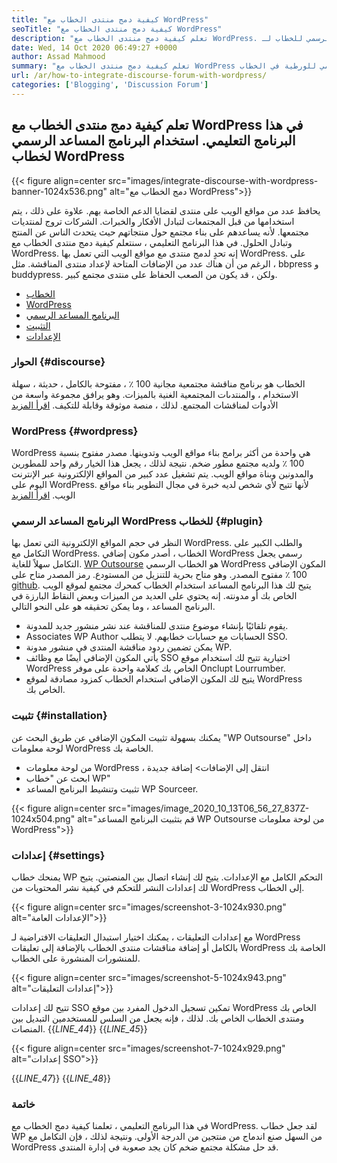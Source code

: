 ```yaml
---
title: "كيفية دمج منتدى الخطاب مع WordPress" 
seoTitle: "كيفية دمج منتدى الخطاب مع WordPress" 
description: "تعلم كيفية دمج منتدى الخطاب مع WordPress. تركيب وتكوين البرنامج المساعد الرسمي للخطاب لـ WordPress." 
date: Wed, 14 Oct 2020 06:49:27 +0000
author: Assad Mahmood
summary: "تعلم كيفية دمج منتدى الخطاب مع WordPress في هذا البرنامج التعليمي. باستخدام البرنامج المساعد الرسمي للورطية في الخطاب" 
url: /ar/how-to-integrate-discourse-forum-with-wordpress/
categories: ['Blogging', 'Discussion Forum']
---
```


## تعلم كيفية دمج منتدى الخطاب مع WordPress في هذا البرنامج التعليمي. استخدام البرنامج المساعد الرسمي لخطاب WordPress

{{< figure align=center src="images/integrate-discourse-with-wordpress-banner-1024x536.png" alt="دمج الخطاب مع WordPress">}}

يحافظ عدد من مواقع الويب على منتدى لقضايا الدعم الخاصة بهم. علاوة على ذلك ، يتم استخدامها من قبل المجتمعات لتبادل الأفكار والخبرات. الشركات تروج لمنتديات مجتمعها. لأنه يساعدهم على بناء مجتمع حول منتجاتهم حيث يتحدث الناس عن المنتج وتبادل الحلول. في هذا البرنامج التعليمي ، سنتعلم كيفية دمج منتدى الخطاب مع WordPress.
إنه تحدٍ لدمج منتدى مع مواقع الويب التي تعمل بها WordPress. على الرغم من أن هناك عدد من الإضافات المتاحة لإعداد منتدى المناقشة. مثل ، bbpress و buddypress. ولكن ، قد يكون من الصعب الحفاظ على منتدى مجتمع كبير.
  * [الخطاب][1]
  * [WordPress][2]
  * [البرنامج المساعد الرسمي][3]
  * [التثبيت][4]
  * [الإعدادات][5]


### الحوار {#discourse}

الخطاب هو برنامج مناقشة مجتمعية مجانية 100 ٪ ، مفتوحة بالكامل ، حديثة ، سهلة الاستخدام ، والمنتدىات المجتمعية الغنية بالميزات. وهو يرافق مجموعة واسعة من الأدوات لمناقشات المجتمع. لذلك ، منصة موثوقة وقابلة للتكيف. [اقرأ المزيد][6]


### WordPress {#wordpress}

WordPress هي واحدة من أكثر برامج بناء مواقع الويب وتدوينها. مصدر مفتوح بنسبة 100 ٪ ولديه مجتمع مطور ضخم. نتيجة لذلك ، يجعل هذا الخيار رقم واحد للمطورين والمدونين وبناة مواقع الويب. يتم تشغيل عدد كبير من المواقع الإلكترونية عبر الإنترنت اليوم على WordPress. لأنها تتيح لأي شخص لديه خبرة في مجال التطوير بناء مواقع الويب. [اقرأ المزيد][7]


### البرنامج المساعد الرسمي WordPress للخطاب {#plugin}

النظر في حجم المواقع الإلكترونية التي تعمل بها WordPress. والطلب الكبير على التكامل مع WordPress. الخطاب ، أصدر مكون إضافي WordPress رسمي يجعل التكامل سهلاً للغاية.
[WP Outsourse][8] هو الخطاب الرسمي WordPress المكون الإضافي 100 ٪ مفتوح المصدر. وهو متاح بحرية للتنزيل من المستودع. رمز المصدر متاح على [github][9].
يتيح لك هذا البرنامج المساعد استخدام الخطاب كمحرك مجتمع لموقع الويب الخاص بك أو مدونته. إنه يحتوي على العديد من الميزات وبعض النقاط البارزة في البرنامج المساعد ، وما يمكن تحقيقه هو على النحو التالي.
  * يقوم تلقائيًا بإنشاء موضوع منتدى للمناقشة عند نشر منشور جديد للمدونة.
  * Associates WP Author الحسابات مع حسابات خطابهم. لا يتطلب SSO.
  * يمكن تضمين ردود مناقشة المنتدى في منشور مدونة WP.
  * يأتي المكون الإضافي أيضًا مع وظائف SSO اختيارية تتيح لك استخدام موقع WordPress الخاص بك كعلامة واحدة على موفر Onclupt Lourrumber.
  * يتيح لك المكون الإضافي استخدام الخطاب كمزود مصادقة لموقع WordPress الخاص بك.


### تثبيت {#installation}

يمكنك بسهولة تثبيت المكون الإضافي عن طريق البحث عن "WP Outsourse" داخل لوحة معلومات WordPress الخاصة بك.
  * من لوحة معلومات WordPress ، انتقل إلى الإضافات> إضافة جديدة
  * ابحث عن "خطاب WP"
  * تثبيت وتنشيط البرنامج المساعد WP Sourceer.

{{< figure align=center src="images/image_2020_10_13T06_56_27_837Z-1024x504.png" alt="قم بتثبيت البرنامج المساعد WP Outsourse من لوحة معلومات WordPress">}}



### إعدادات {#settings}

يمنحك خطاب WP التحكم الكامل مع الإعدادات. يتيح لك إنشاء اتصال بين المنصتين. يتيح لك إعدادات النشر للتحكم في كيفية نشر المحتويات من WordPress إلى الخطاب.

{{< figure align=center src="images/screenshot-3-1024x930.png" alt="الإعدادات العامة">}}

مع إعدادات التعليقات ، يمكنك اختيار استبدال التعليقات الافتراضية لـ WordPress بالكامل أو إضافة مناقشات منتدى الخطاب بالإضافة إلى تعليقات WordPress الخاصة بك للمنشورات المنشورة على الخطاب.

{{< figure align=center src="images/screenshot-5-1024x943.png" alt="إعدادات التعليقات">}}

تتيح لك إعدادات SSO تمكين تسجيل الدخول المفرد بين موقع WordPress الخاص بك ومنتدى الخطاب الخاص بك. لذلك ، فإنه يجعل من السلس للمستخدمين التبديل بين المنصات.
{{_LINE_44_}}
{{_LINE_45_}}

{{< figure align=center src="images/screenshot-7-1024x929.png" alt="إعدادات SSO">}}

{{_LINE_47_}}
{{_LINE_48_}}

### خاتمة
في هذا البرنامج التعليمي ، تعلمنا كيفية دمج الخطاب مع WordPress. لقد جعل خطاب WP من السهل صنع اندماج من منتجين من الدرجة الأولى. ونتيجة لذلك ، فإن التكامل مع WordPress قد حل مشكلة مجتمع ضخم كان يجد صعوبة في إدارة المنتدى.



 [1]: #discourse
 [2]: #wordpress
 [3]: #plugin
 [4]: #installation
 [5]: #settings
 [6]: https://products.containerize.com/discussion-forum/discourse
 [7]: https://products.containerize.com/blogging/wordpress
 [8]: https://wordpress.org/plugins/wp-discourse/
 [9]: https://github.com/discourse/wp-discourse
